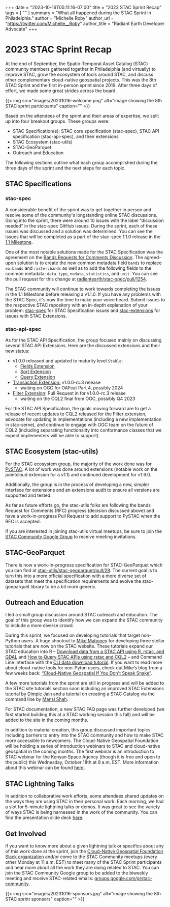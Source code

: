+++
date = "2023-10-16T05:11:16-07:00"
title = "2023 STAC Sprint Recap"
tags = [ ""
]
summary = "What all happened during the STAC Sprint in Philadelphia."
author = "Michelle Roby"
author_url = "https://twitter.com/Michelle__Roby"
author_title = "Radiant Earth Developer Advocate"
+++

# 2023 STAC Sprint Recap

At the end of September, the Spatio-Temporal Asset Catalog (STAC) community members gathered together in Philadelphia (and virtually) to improve STAC, grow the ecosystem of tools around STAC, and discuss other complementary cloud-native geospatial projects. This was the 8th STAC Sprint and the first in-person sprint since 2019. After three days of effort, we made some great strides across the board.

{{< img src="images/20231016-welcome.png" alt="image showing the 8th STAC sprint participants" caption="" >}}

Based on the attendees of the sprint and their areas of expertise, we split up into four breakout groups. These groups were:

- STAC Specification(s): STAC core specification (stac-spec), STAC API specification (stac-api-spec), and their extensions
- STAC Ecosystem (stac-utils)
- STAC-GeoParquet
- Outreach and Education

The following sections outline what each group accomplished during the three days of the sprint and the next steps for each topic.

## STAC Specifications

### stac-spec

A considerable benefit of the sprint was to get together in person and resolve some of the community's longstanding online STAC discussions. Going into the sprint, there were around 10 issues with the label “discussion needed” in the stac-spec GitHub issues. During the sprint, each of these issues was discussed and a solution was determined. You can see the issues that will be completed as a part of the stac-spec 1.1.0 release in the [1.1 Milestone](https://github.com/radiantearth/stac-spec/milestone/30).

One of the most notable solutions made for the STAC Specification was the agreement on the [Bands Requests for Comments Discussion](https://github.com/radiantearth/stac-spec/discussions/1213). The agreed-upon solution is to create the new common metadata field `bands` to replace `eo:bands` and `raster:bands` as well as to add the following fields to the common metadata: `data_type`, `nodata`, `statistics`, and `unit`. You can see the pull request for this change at [radiantearth/stac-spec/pull/1254](https://github.com/radiantearth/stac-spec/pull/1254).

The STAC community will continue to work towards completing the issues in the 1.1 Milestone before releasing a v1.1.0. If you have any problems with the STAC Spec, it's now the time to make your voice heard. Submit issues to the respective STAC repository with an in-depth explanation of your problem: [stac-spec](https://github.com/radiantearth/stac-spec/issues) for STAC Specification issues and [stac-extensions](https://github.com/orgs/stac-extensions/repositories) for issues with STAC Extensions.

### stac-api-spec

As for the STAC API Specification, the group focused mainly on discussing several STAC API Extensions. Here are the discussed extensions and their new status:

- v1.0.0 released and updated to maturity level `Stable`:
    - [Fields Extension](https://github.com/stac-api-extensions/fields/releases/tag/v1.0.0)
    - [Sort Extension](https://github.com/stac-api-extensions/sort/releases/tag/v1.0.0)
    - [Query Extension](https://github.com/stac-api-extensions/query/releases/tag/v1.0.0)
- [Transaction Extension:](https://github.com/stac-api-extensions/transaction/releases/tag/v1.0.0-rc.3) v1.0.0-rc.3 release
    - waiting on OGC for OAFeat Part 4, possibly 2024
- [Filter Extension](https://github.com/stac-api-extensions/filter): Pull Request in for v1.0.0-rc.3 release
    - waiting on the CQL2 final from OGC, possibly Q4 2023

For the STAC API Specification, the goals moving forward are to get a release of recent updates to CQL2 released for the Filter extension, advocate for updating in implementations (including a new implementation in stac-serve), and continue to engage with OGC team on the future of CQL2 (including separating functionality into conformance classes that we expect implementers will be able to support).

## STAC Ecosystem (stac-utils)

For the STAC ecosystem group, the majority of the work done was for [PySTAC](https://pystac.readthedocs.io/en/latest/index.html). A lot of work was done around extensions (notable work on the pointcloud extension for a v1.1) and continued development for v1.9.0.

Additionally, the group is in the process of developing a new, simpler interface for extensions and an extensions audit to ensure all versions are supported and tested.

As far as future efforts go, the stac-utils folks are following the bands Request for Comments (RFC) progress (decision discussed above) and have a work-in-progress Pull Request to add support to PySTAC when the RFC is accepted.

If you are interested in joining stac-utils virtual meetups, be sure to join the [STAC Community Google Group](https://groups.google.com/g/stac-community) to receive meeting invitations.

## STAC-GeoParquet

There is now a work-in-progress specification for STAC-GeoParquet which you can find at [stac-utils/stac-geoparquet/pull/28](https://github.com/stac-utils/stac-geoparquet/pull/28). The current goal is to turn this into a more official specification with a more diverse set of datasets that meet the specification requirements and evolve the stac-goeparquet library to be a bit more generic.

## Outreach and Education

I led a small group discussion around STAC outreach and education. The goal of this group was to identify how we can expand the STAC community to include a more diverse crowd.  

During this sprint, we focused on developing tutorials that target non-Python users. A huge shoutout to [Mike Mahoney](https://www.mm218.dev/) for developing three stellar tutorials that are now on the STAC website. These tutorials expand our STAC education into R – [Download data from a STAC API using R, rstac, and GDAL](https://stacspec.org/en/tutorials/1-download-data-using-r/) and [How to Query STAC APIs using rstac and CQL2](https://stacspec.org/en/tutorials/2-using-rstac-and-cql2-to-query-stac-api/) – and Command Line Interface with the [CLI data download tutorial](https://stacspec.org/en/tutorials/gdal_cli/). If you want to read more about cloud-native tools for non-Pyton users, check out Mike’s blog from a few weeks back: [“Cloud-Native Geospatial If You Don't Speak Snake”](https://cloudnativegeo.org/blog/2023/09/cloud-native-geospatial-if-you-dont-speak-snake/).

A few more tutorials from the sprint are still in progress and will be added to the STAC site tutorials section soon including an improved STAC Extensions tutorial by [Dimple Jain](https://www.linkedin.com/in/jaindimple/) and a tutorial on creating a STAC Catalog via the command line by [Mansi Shah](https://www.linkedin.com/in/mkshah605/).

For STAC documentation, a new STAC FAQ page was further developed (we first started building this at a STAC working session this fall) and will be added to the site in the coming months.

In addition to material creation, this group discussed important topics including barriers to entry into the STAC community and how to make STAC more accessible to newcomers. The Cloud-Native Geospatial Foundation will be holding a series of introduction webinars to STAC and cloud-native geospatial in the coming months. The first webinar is an introduction to STAC webinar for the Kenyan Space Agency (though it is free and open to the public) this Wednesday, October 18th at 9 a.m. EST. More information about this webinar can be found [here](https://www.eventbrite.com/e/webinar-series-geospatial-knowledge-sharing-for-professionals-in-kenya-tickets-718139393257).

## STAC Lightning Talks

In addition to collaborative work efforts, some attendees shared updates on the ways they are using STAC in their personal work. Each morning, we had a slot for 5-minute lightning talks or demos. It was great to see the variety of ways STAC is being harnessed in the work of the community. You can find the presentation slide deck [here](https://docs.google.com/presentation/d/1B18c5MI0-vmnbSOkIUjd-lMSLdwL0w7aa0rsqY3EQoE/edit?usp=sharing).

## Get Involved

If you want to know more about a given lightning talk or specifics about any of this work done at the sprint, join the [Cloud-Native Geospatial Foundation Slack organization](https://join.slack.com/t/cloudnativegeo/shared_invite/zt-259rmhcyo-bT6tabt3X_5_s6zUfxCwEg) and/or come to the STAC Community meetups (every other Monday at 11 a.m. EST) to meet many of the STAC Sprint participants and hear more about all the work they are doing related to STAC. You can join the STAC Community Google group to be added to the biweekly meeting and receive STAC-related emails: [groups.google.com/g/stac-community](https://groups.google.com/g/stac-community).



{{< img src="images/20231016-sponsors.jpg" alt="image showing the 8th STAC sprint sponsors" caption="" >}}